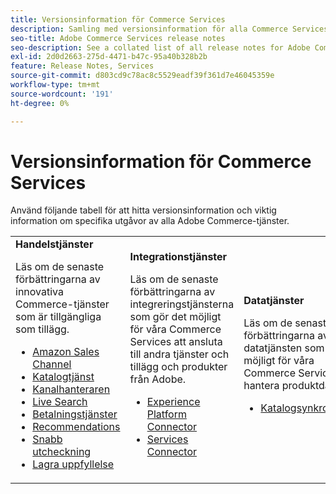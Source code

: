 ```yaml
---
title: Versionsinformation för Commerce Services
description: Samling med versionsinformation för alla Commerce Services
seo-title: Adobe Commerce Services release notes
seo-description: See a collated list of all release notes for Adobe Commerce Services and related data and integration services.
exl-id: 2d0d2663-275d-4471-b47c-95a40b328b2b
feature: Release Notes, Services
source-git-commit: d803cd9c78ac8c5529eadf39f361d7e46045359e
workflow-type: tm+mt
source-wordcount: '191'
ht-degree: 0%

---
```


# Versionsinformation för Commerce Services

Använd följande tabell för att hitta versionsinformation och viktig information om specifika utgåvor av alla Adobe Commerce-tjänster.

<table>
  <tbody>
    <tr>
      <td><strong>Handelstjänster</strong>
        <p>Läs om de senaste förbättringarna av innovativa Commerce-tjänster som är tillgängliga som tillägg.</p>
          <ul>
            <li><a href="https://experienceleague.adobe.com/docs/commerce-channels/amazon/release-notes.html">Amazon Sales Channel</a></li>
            <li><a href="https://experienceleague.adobe.com/docs/commerce-merchant-services/catalog-service/release-notes.html">Katalogtjänst</a></li>
            <li><a href="https://experienceleague.adobe.com/docs/commerce-channels/channel-manager/release-notes.html">Kanalhanteraren</a></li>
            <li><a href="https://experienceleague.adobe.com/docs/commerce-merchant-services/live-search/release-notes.html">Live Search</a></li>
            <li><a href="https://experienceleague.adobe.com/docs/commerce-merchant-services/payment-services/release-notes.html">Betalningstjänster</a></li>
            <li><a href="https://experienceleague.adobe.com/docs/commerce-merchant-services/product-recommendations/release-notes.html">Recommendations</a></li>
            <li><a href="https://experienceleague.adobe.com/docs/commerce-merchant-services/quick-checkout/release-notes.html">Snabb utcheckning</a></li>
            <li><a href="https://experienceleague.adobe.com/docs/commerce-merchant-services/store-fulfillment/release-notes.html">Lagra uppfyllelse</a></li>
          </ul>
        </td>
      <td><strong>Integrationstjänster</strong>
        <p>Läs om de senaste förbättringarna av integreringstjänsterna som gör det möjligt för våra Commerce Services att ansluta till andra tjänster och tillägg och produkter från Adobe.</p>
          <ul>
            <li><a href="https://experienceleague.adobe.com/docs/commerce-merchant-services/experience-platform-connector/release-notes.html">Experience Platform Connector</a></li>
            <li><a href="https://experienceleague.adobe.com/docs/commerce-merchant-services/user-guides/saas.html">Services Connector</a></li>
          </ul>
      </td>
      <td><strong>Datatjänster</strong>
        <p>Läs om de senaste förbättringarna av datatjänsten som gör det möjligt för våra Commerce Services att hantera produktdata.</p>
          <ul>
            <li><a href="https://experienceleague.adobe.com/docs/commerce-merchant-services/user-guides/data-services/catalog-sync.html">Katalogsynkronisering</a></li>
          </ul>
      </td>
    </tr>
  </tbody>
</table>
